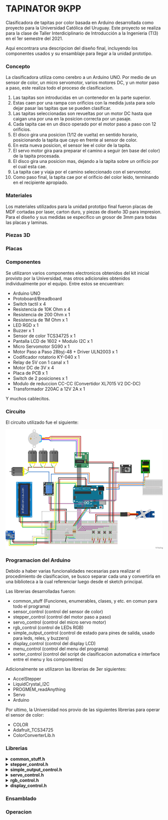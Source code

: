 # TAPINATOR 9KPP

Clasificadora de tapitas por color basada en Arduino desarrollada como proyecto
para la Universidad Católica del Uruguay. Este proyecto se realiza para la clase
de Taller Interdiciplinario de Introducción a la Ingenieria (TI3) en el 1er semestre
del 2021.

Aqui encontrara una descripcion del diseño final, incluyendo los componentes usados
y su ensamblaje para llegar a la unidad prototipo.

### Concepto

La clasificadora utiliza como cerebro a un Arduino UNO. Por medio de un sensor
de color, un micro servomotor, varios motores DC, y un motor paso a paso, este
realiza todo el proceso de clasificacion.

1. Las tapitas son introducidas en un contenedor en la parte superior.
2. Estas caen por una rampa con orificios con la medida justa para solo dejar pasar las tapitas que se pueden clasificar.
3. Las tapitas seleccionadas son revueltas por un motor DC hasta que caigan una por una en la posicion correcta por un pasaje.
4. Cada tapita cae en un disco operado por el motor paso a paso con 12 orificios.
5. El disco gira una posicion (1/12 de vuelta) en sentido horario, posicionando la tapita que cayo en frente al sensor de color.
6. En esta nueva posicion, el sensor lee el color de la tapita.
7. El servo motor gira para preparar el camino a seguir (en base del color) de la tapita procesada.
8. El disco gira una posicion mas, dejando a la tapita sobre un orificio por el cual esta cae.
9. La tapita cae y viaja por el camino seleccionado con el servomotor.
10. Como paso final, la tapita cae por el orificio del color leido, terminando en el recipiente apropiado.

### Materiales

Los materiales utilizados para la unidad prototipo final fueron placas de MDF cortadas
por laser, carton duro, y piezas de diseño 3D para impresion. Para el diseño y sus
medidas se especifico un grosor de 3mm para todas las placas y laminas.

### Piezas 3D

### Placas

### Componentes

Se utilizaron varios componentes electronicos obtenidos del kit inicial provisto por la Universidad,
mas otros adicionales obtenidos individualmente por el equipo. Entre estos se encuentran:

- Arduino UNO
- Protoboard/Breadboard
- Switch tactil x 4
- Resistencia de 10K Ohm x 4
- Resistencia de 200 Ohm x 1
- Resistencia de 1M Ohm x 1
- LED RGD x 1
- Buzzer x 1
- Sensor de color TCS34725 x 1
- Pantalla LCD de 1602 + Modulo I2C x 1
- Micro Servomotor SG90 x 1
- Motor Paso a Paso 28byj-48 + Driver ULN2003 x 1
- Codificador rotatorio KY-040 x 1
- Relay de 5V con 1 canal x 1
- Motor DC de 3V x 4
- Placa de PCB x 1
- Switch de 2 posiciones x 1
- Modulo de reduccion CC-CC (Convertidor XL7015 V2 DC-DC)
- Transformador 220AC a 12V 2A x 1

Y muchos cablecitos.

### Circuito

El circuito utilizado fue el siguiente:

![Diagrama](/resources/img/circuit.png)

### Programacion del Arduino

Debido a haber varias funcionalidades necesarias para realizar el procedimiento
de clasificacion, se busco separar cada una y convertirla en una biblioteca a la 
cual referenciar luego desde el sketch principal.

Las librerias desarrolladas fueron:
- common_stuff (Funciones, enumerables, clases, y etc. en comun para todo el programa)
- sensor_control (control del sensor de color)
- stepper_control (control del motor paso a paso)
- servo_control (control del micro servo motor)
- rgb_control (control de LEDs RGB)
- simple_output_control (control de estado para pines de salida, usado para leds, reles, y buzzers)
- display_control (control del display LCD)
- menu_control (control del menu del programa)
- sorter_control (control del script de clasificacion automatica e interface entre el menu y los componentes)

Adicionalmente se utilizaron las librerias de 3er siguientes:
- AccelStepper
- LiquidCrystal_I2C
- PROGMEM_readAnything
- Servo
- Arduino

Por ultimo, la Universidad nos provio de las siguientes librerias para operar el sensor de color:
- COLOR
- Adafruit_TCS34725
- ColorConverterLib.h

### Librerias

<details>
<summary markdown='span'/><b>common_stuff.h</b></summary>
      
Presenta funciones, enumeraciones, y estructuras de uso comun para todo el programa.
* Funciones:
  * `char* ConvertColorCategoryToChar(ColorCategory)`: Convierte un dato ColorCategory a c-string.
  * `char* ConvertRGBColorToChar(RGBColor)`: Convierte un dato RGBColor a c-string.
* Clases:
  *  `ButtonState()`: Maneja el estado de una boton asociado a un pin usando attach(int pin, int debounce_delay);
* Enumeraciones:
  * `MenuUserActions`: Botones disponibles.
  * `RotationDirection`: A reloj o contra. Para el paso a paso.
  * `ButtonAction`: Estado de un boton.
  * `TextAlignment`: Justificacion para textos.
  * `SensorAuxLEDMode`: Modo de operacion del LED del sensor.
  * `RGBColors`: Colores para LEDs RGB.
  * `SorterActions`: Acciones individuales del sistema.
  * `SorterPrograms`: Programas de operacion que se pueden ejecutar.
  * `ColorCategories`: Categorias de colores a clasificar.
  * `MenuActions`: Acciones disponibles para el boton 'entrar' en el menu.
<br>
</details>
<details>
<summary markdown='span'/><b>stepper_control.h</b></summary>
      
Definicion de clases asociadas al motor paso a paso.
* Clases:
  * `StepperControl(int, int, int, int)`: Controla e inicializa el motor.
    * `initialize()`: Inicializa el motor con maxima velocidad en 500 y posicion 0.
    * `processState()`: Opera el motor segun el estado del objecto.
    * `doCycling()`: Cambia el estado para realizar el ciclaje continuo del motor.
    * `doCapStep()`: Cambia el estado para realizar un giro de 30º.
    * `stopActions()`: Cambia el estado para detener todas las acciones.
    * `getCurrentAction()`: Devuelve la accion actual.
    * `isBusy()`: Devuelve verdadero si el estado actual es de descanzo.
* Enumeraciones:
  * `StepperActions`: Operaciones que puede realizar el motor paso a paso.
<br>
</details>
<details>
<summary markdown='span'/><b>simple_output_control.h</b></summary>
      
Operacion de digital outputs.
* Clase:
  * `SOutputControl(int)`: Definicion, inicializacion, y operacion de digtal outputs.
    * `initialize()`: Inicializa la salida en el pin y lo configura.
    * `processState()`: Activa o desactiva el pin segun el estado dle objeto.
    * `on()`: Cambia el estado a HIGH.
    * `off()`: Cambia el estado a LOW.
<br>
</details>
<details>
<summary markdown='span'/><b>servo_control.h</b></summary>

Operacion del servo motor.
* Clase:
  * `ServoControl(int)`: Operacion del servomotor, e inicializacion.
    * `initialize()`: Inicializacion del objeto servo.
    * `moveToColor(ColorCategory)`: A partir de color category, mover servo.
<br>
</details>
<details>
<summary markdown='span'/><b>rgb_control.h</b></summary>
      
Activacion y manejo de LEDs RGB.
* Clase:
  * `RGBControl(int, int, int)`: 
    * `initialize()`: Configura valores por defecto.
    * `processState()`: Opera el LED segun el estado de este.
    * `setColor()` : Cambia el estado del LED.
    * `isRested()`: Devuelve verdadero si el led esta descansando.
<br>
</details>
<details>
<summary markdown='span'/><b>display_control.h</b></summary>
 
Operacion de Displays LCD por I2C.
* Clases:
  * `TextLine()`: Guarda una linea del display y expone metodos para usarla.
    * `generateVisibleLine(int)`: Aplica alineacion y largo de cadena.
  * `DisplayControl(byte, int, int, int)`: Operacion del display LCD I2C.
    * `initialize()`: Inicializa el objeto display y crea chars especiales.
    * `processState()`: Opera el display de acuerdo a cambios de estado.
    * `setLineText(char [], int, enum TextAlignment)`: Cmabia el estado y conifugra una linea.
    * `navArrows()`: Mostrar flechas de navegacion en la linea inferior.
    * `noNavArrows()`: Ocultar flechas de navegacion en la linea inferior.
    * `rested()`: Devuelve verdadero si el display esta descansado.
</details>

### Ensamblado

### Operacion


